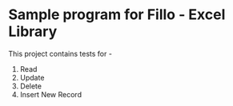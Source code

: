 # Sample program for Fillo - Excel Library

This project contains tests for -

1. Read
2. Update
3. Delete
4. Insert New Record

